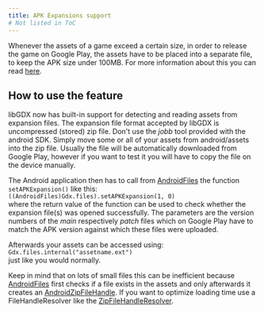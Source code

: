 ```yaml
---
title: APK Expansions support
# Not listed in ToC
---
```

Whenever the assets of a game exceed a certain size, in order to release the game on Google Play, the assets have to be placed into a separate file, to keep the APK size under 100MB. For more information about this you can read [here](http://developer.android.com/google/play/expansion-files.html).

## How to use the feature
libGDX now has built-in support for detecting and reading assets from expansion files. The expansion file format accepted by libGDX is uncompressed (stored) zip file. Don't use the _jobb_ tool provided with the android SDK. Simply move some or all of your assets from android/assets into the zip file. Usually the file will be automatically downloaded from Google Play, however if you want to test it you will have to copy the file on the device manually.

The Android application then has to call from [AndroidFiles](https://github.com/libgdx/libgdx/blob/master/backends/gdx-backend-android/src/com/badlogic/gdx/backends/android/AndroidFiles.java) the function `setAPKExpansion()` like this:  
`((AndroidFiles)Gdx.files).setAPKExpansion(1, 0)`  
where the return value of the function can be used to check whether the expansion file(s) was opened successfully. The parameters are the version numbers of the _main_ respectively _patch_ files which on Google Play have to match the APK version against which these files were uploaded.

Afterwards your assets can be accessed using:  
`Gdx.files.internal("assetname.ext")`  
just like you would normally.

Keep in mind that on lots of small files this can be inefficient because [AndroidFiles](https://github.com/libgdx/libgdx/blob/master/backends/gdx-backend-android/src/com/badlogic/gdx/backends/android/AndroidFiles.java) first checks if a file exists in the assets and only afterwards it creates an [AndroidZipFileHandle](https://github.com/libgdx/libgdx/blob/master/backends/gdx-backend-android/src/com/badlogic/gdx/backends/android/AndroidZipFileHandle.java). If you want to optimize loading time use a FileHandleResolver like the [ZipFileHandleResolver](https://github.com/libgdx/libgdx/blob/master/tests/gdx-tests-android/src/com/badlogic/gdx/tests/android/ZipFileHandleResolver.java).
